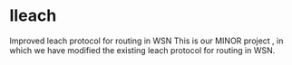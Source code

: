 # Ileach
Improved leach protocol for routing in WSN
This is our MINOR project , in which we have modified the existing leach protocol for routing in WSN.
